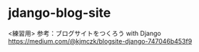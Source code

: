 # jdango-blog-site
<練習用>
参考：ブログサイトをつくろう with Django
https://medium.com/@kjmczk/blogsite-django-747046b453f9
